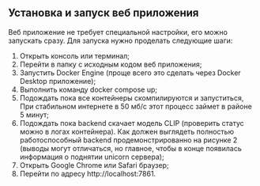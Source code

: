 ## Установка и запуск веб приложения
Веб приложение не требует специальной настройки, его можно запускать сразу. Для запуска нужно проделать следующие шаги:
<ol>
  <li>Открыть консоль или терминал;</li>
  <li>Перейти в папку с исходным кодом веб приложения;</li>
  <li>Запустить Docker Engine (проще всего это сделать через Docker Desktop приложение);</li>
  <li>Выполнить команду docker compose up;</li>
  <li>Подождать пока все контейнеры скомпилируются и запуститься, При стабильном интернете в 50 мб/с этот процесс займет в районе 5 минут;</li>
  <li>Подождать пока backend скачает модель CLIP (проверить статус можно в логах контейнера). Как должен выглядеть полностью работоспособный backend продемонстрированно на рисунке 2 (выводы могут отличаться, но главное, чтобы в конце появилась информация о поднятии unicorn сервера);</li>
  <li>Открыть Google Chrome или Safari браузер;</li>
  <li>Перейти по адресу http://localhost:7861.</li>
</ol>
